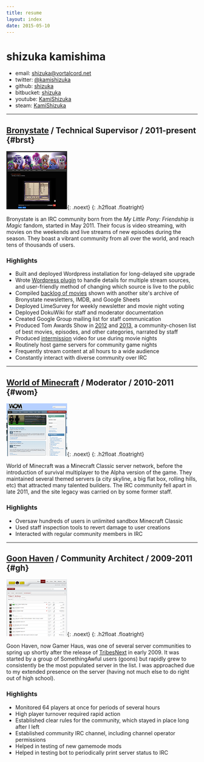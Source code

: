 ```yaml
---
title: resume
layout: index
date: 2015-05-10
---
```


# shizuka kamishima

- email: <shizuka@vortalcord.net>
- twitter: [@kamishizuka](https://twitter.com/kamishizuka)
- github: [shizuka](https://github.com/shizuka "doesn't yet get as much love as it should")
- bitbucket: [shizuka](https://bitbucket.org/shizuka "where most of my code is")
- youtube: [KamiShizuka](https://www.youtube.com/user/KamiShizuka)
- steam: [KamiShizuka](http://steamcommunity.com/id/kamishizuka)

[brst]: http://www.bronystate.net
[tom2012]: https://www.youtube.com/watch?v=4jNBQ-_4zlo
[tom2013]: https://www.youtube.com/watch?v=pGUXxjkLo2A
[brstint]: https://www.youtube.com/watch?v=zmBlxzbLj5s
[brstemb]: https://bitbucket.org/shizuka/sk-bs-theater/
[brstbak]: http://bit.ly/bronystatebacklog
[wom]: http://www.worldofminecraft.com/
[gh]: http://gamer.haus/
[tn]: http://www.tribesnext.com/

[imgbrst]: brst-spike-theater.png
[imgwom]: wom-frontpage.png
[imggh]: gh-forums.png

-----

## [Bronystate][brst] / Technical Supervisor / 2011-present {#brst}

[![Bronystate Spike theater][imgbrst]][brst]{: .noext}
{: .h2float .floatright}

Bronystate is an IRC community born from the *My Little Pony: Friendship is
Magic* fandom, started in May 2011. Their focus is video streaming, with
movies on the weekends and live streams of new episodes during the season.
They boast a vibrant community from all over the world, and reach tens of
thousands of users.

### Highlights

- Built and deployed Wordpress installation for long-delayed site upgrade
- Wrote [Wordpress plugin][brstemb] to handle details for multiple stream
  sources, and user-friendly method of changing which source is live to the
  public
- Compiled [backlog of movies][brstbak] shown with another site's archive
  of Bronystate newsletters, IMDB, and Google Sheets
- Deployed LimeSurvey for weekly newsletter and movie night voting
- Deployed DokuWiki for staff and moderator documentation
- Created Google Group mailing list for staff communication
- Produced Tom Awards Show in [2012][tom2012] and [2013][tom2013], a
  community-chosen list of best movies, episodes, and other categories,
  narrated by staff
- Produced [intermission][brstint] video for use during movie nights
- Routinely host game servers for community game nights
- Frequently stream content at all hours to a wide audience
- Constantly interact with diverse community over IRC

-----

## [World of Minecraft][wom] / Moderator / 2010-2011 {#wom}

[![World of Minecraft front page][imgwom]][wom]{: .noext}
{: .h2float .floatright}

World of Minecraft was a Minecraft Classic server network, before the
introduction of survival multiplayer to the Alpha version of the game. They
maintained several themed servers (a city skyline, a big flat box, rolling
hills, etc) that attracted many talented builders. The IRC community fell
apart in late 2011, and the site legacy was carried on by some former
staff.

### Highlights

- Oversaw hundreds of users in unlimited sandbox Minecraft Classic
- Used staff inspection tools to revert damage to user creations
- Interacted with regular community members in IRC

-----

## [Goon Haven][gh] / Community Architect / 2009-2011 {#gh}

[![Gamer Haus forums][imggh]][gh]{: .noext}
{: .h2float .floatright}

Goon Haven, now Gamer Haus, was one of several server communities to spring
up shortly after the release of [TribesNext][tn] in early 2009. It was
started by a group of SomethingAwful users (goons) but rapidly grew to
consistently be the most populated server in the list. I was approached due
to my extended presence on the server (having not much else to do right out
of high school).

### Highlights

- Monitored 64 players at once for periods of several hours
- High player turnover required rapid action
- Established clear rules for the community, which stayed in place long
  after I left
- Established community IRC channel, including channel operator permissions
- Helped in testing of new gamemode mods
- Helped in testing bot to periodically print server status to IRC
